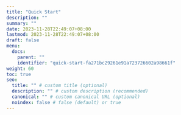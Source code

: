 ```yaml
---
title: "Quick Start"
description: ""
summary: ""
date: 2023-11-28T22:49:07+08:00
lastmod: 2023-11-28T22:49:07+08:00
draft: false
menu:
  docs:
    parent: ""
    identifier: "quick-start-fa271bc29261e91a723726602a98661f"
weight: 60
toc: true
seo:
  title: "" # custom title (optional)
  description: "" # custom description (recommended)
  canonical: "" # custom canonical URL (optional)
  noindex: false # false (default) or true
---
```

